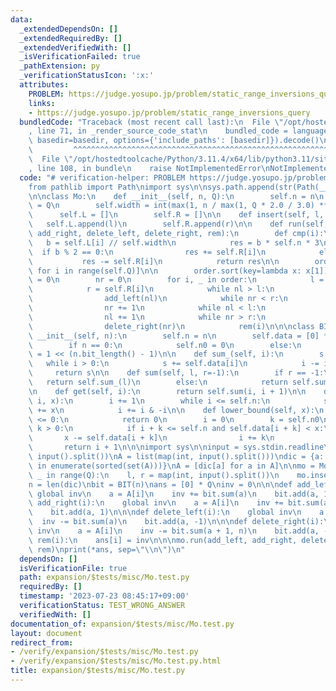```yaml
---
data:
  _extendedDependsOn: []
  _extendedRequiredBy: []
  _extendedVerifiedWith: []
  _isVerificationFailed: true
  _pathExtension: py
  _verificationStatusIcon: ':x:'
  attributes:
    PROBLEM: https://judge.yosupo.jp/problem/static_range_inversions_query
    links:
    - https://judge.yosupo.jp/problem/static_range_inversions_query
  bundledCode: "Traceback (most recent call last):\n  File \"/opt/hostedtoolcache/Python/3.11.4/x64/lib/python3.11/site-packages/onlinejudge_verify/documentation/build.py\"\
    , line 71, in _render_source_code_stat\n    bundled_code = language.bundle(stat.path,\
    \ basedir=basedir, options={'include_paths': [basedir]}).decode()\n          \
    \         ^^^^^^^^^^^^^^^^^^^^^^^^^^^^^^^^^^^^^^^^^^^^^^^^^^^^^^^^^^^^^^^^^^^^^^^^^^^^^^^^^\n\
    \  File \"/opt/hostedtoolcache/Python/3.11.4/x64/lib/python3.11/site-packages/onlinejudge_verify/languages/python.py\"\
    , line 108, in bundle\n    raise NotImplementedError\nNotImplementedError\n"
  code: "# verification-helper: PROBLEM https://judge.yosupo.jp/problem/static_range_inversions_query\n\
    from pathlib import Path\nimport sys\n\nsys.path.append(str(Path(__file__).resolve().parent.parent.parent.parent))\n\
    \n\nclass Mo:\n    def __init__(self, n, Q):\n        self.n = n\n        self.Q\
    \ = Q\n        self.width = int(max(1, n / max(1, Q * 2.0 / 3.0) ** 0.5))\n  \
    \      self.L = []\n        self.R = []\n\n    def insert(self, l, r):\n     \
    \   self.L.append(l)\n        self.R.append(r)\n\n    def run(self, add_left,\
    \ add_right, delete_left, delete_right, rem):\n        def cmp(i):\n         \
    \   b = self.L[i] // self.width\n            res = b * self.n * 3\n          \
    \  if b % 2 == 0:\n                res += self.R[i]\n            else:\n     \
    \           res -= self.R[i]\n            return res\n\n        order = [(i, cmp(i))\
    \ for i in range(self.Q)]\n\n        order.sort(key=lambda x: x[1])\n        nl\
    \ = 0\n        nr = 0\n        for i, _ in order:\n            l = self.L[i]\n\
    \            r = self.R[i]\n            while nl > l:\n                nl -= 1\n\
    \                add_left(nl)\n            while nr < r:\n                add_right(nr)\n\
    \                nr += 1\n            while nl < l:\n                delete_left(nl)\n\
    \                nl += 1\n            while nr > r:\n                nr -= 1\n\
    \                delete_right(nr)\n            rem(i)\n\n\nclass BIT:\n    def\
    \ __init__(self, n):\n        self.n = n\n        self.data = [0] * (n + 1)\n\
    \        if n == 0:\n            self.n0 = 0\n        else:\n            self.n0\
    \ = 1 << (n.bit_length() - 1)\n\n    def sum_(self, i):\n        s = 0\n     \
    \   while i > 0:\n            s += self.data[i]\n            i -= i & -i\n   \
    \     return s\n\n    def sum(self, l, r=-1):\n        if r == -1:\n         \
    \   return self.sum_(l)\n        else:\n            return self.sum_(r) - self.sum_(l)\n\
    \n    def get(self, i):\n        return self.sum(i, i + 1)\n\n    def add(self,\
    \ i, x):\n        i += 1\n        while i <= self.n:\n            self.data[i]\
    \ += x\n            i += i & -i\n\n    def lower_bound(self, x):\n        if x\
    \ <= 0:\n            return 0\n        i = 0\n        k = self.n0\n        while\
    \ k > 0:\n            if i + k <= self.n and self.data[i + k] < x:\n         \
    \       x -= self.data[i + k]\n                i += k\n            k //= 2\n \
    \       return i + 1\n\n\nimport sys\n\ninput = sys.stdin.readline\n\nn, Q = map(int,\
    \ input().split())\nA = list(map(int, input().split()))\ndic = {a: i for i, a\
    \ in enumerate(sorted(set(A)))}\nA = [dic[a] for a in A]\n\nmo = Mo(n, Q)\nfor\
    \ _ in range(Q):\n    l, r = map(int, input().split())\n    mo.insert(l, r)\n\n\
    n = len(dic)\nbit = BIT(n)\nans = [0] * Q\ninv = 0\n\n\ndef add_left(i):\n   \
    \ global inv\n    a = A[i]\n    inv += bit.sum(a)\n    bit.add(a, 1)\n\n\ndef\
    \ add_right(i):\n    global inv\n    a = A[i]\n    inv += bit.sum(a + 1, n)\n\
    \    bit.add(a, 1)\n\n\ndef delete_left(i):\n    global inv\n    a = A[i]\n  \
    \  inv -= bit.sum(a)\n    bit.add(a, -1)\n\n\ndef delete_right(i):\n    global\
    \ inv\n    a = A[i]\n    inv -= bit.sum(a + 1, n)\n    bit.add(a, -1)\n\n\ndef\
    \ rem(i):\n    ans[i] = inv\n\n\nmo.run(add_left, add_right, delete_left, delete_right,\
    \ rem)\nprint(*ans, sep=\"\\n\")\n"
  dependsOn: []
  isVerificationFile: true
  path: expansion/$tests/misc/Mo.test.py
  requiredBy: []
  timestamp: '2023-07-23 08:45:17+09:00'
  verificationStatus: TEST_WRONG_ANSWER
  verifiedWith: []
documentation_of: expansion/$tests/misc/Mo.test.py
layout: document
redirect_from:
- /verify/expansion/$tests/misc/Mo.test.py
- /verify/expansion/$tests/misc/Mo.test.py.html
title: expansion/$tests/misc/Mo.test.py
---
```

